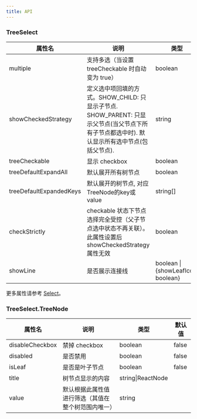 ```yaml
---
title: API
---
```


### TreeSelect

| 属性名 | 说明 | 类型 | 默认值 | 版本 |
| --- | --- | --- | --- | --- |
| multiple | 支持多选（当设置 treeCheckable 时自动变为 true）|	boolean |	false   | 1.0.0  |
| showCheckedStrategy | 定义选中项回填的方式。SHOW_CHILD: 只显示子节点. SHOW_PARENT: 只显示父节点(当父节点下所有子节点都选中时). 默认显示所有选中节点(包括父节点). | string | SHOW_ALL |  1.4.1  |
| treeCheckable | 显示 checkbox | boolean | false | 1.0.0 |
| treeDefaultExpandAll | 默认展开所有树节点 | boolean | false | 1.0.0 |
| treeDefaultExpandedKeys | 默认展开的树节点, 对应TreeNode的key或value | string\[] | - | 1.0.0  |
| checkStrictly | checkable 状态下节点选择完全受控（父子节点选中状态不再关联）。此属性设置后 showCheckedStrategy 属性无效 | boolean |  | 1.6.4 |
| showLine | 是否展示连接线 | boolean \| {showLeafIcon: boolean} | false | 1.6.7 |

更多属性请参考  [Select](/zh/procmp/data-entry/select/#Select)。

### TreeSelect.TreeNode

| 属性名 | 说明       | 类型   | 默认值 |
| ----- | ---------- | ------ | ------ |
| disableCheckbox | 禁掉 checkbox | boolean | false |
| disabled | 是否禁用 | boolean | false |
| isLeaf | 是否是叶子节点 | boolean | false |
| title | 树节点显示的内容 | string\|ReactNode | |
| value | 默认根据此属性值进行筛选（其值在整个树范围内唯一） | string | |
